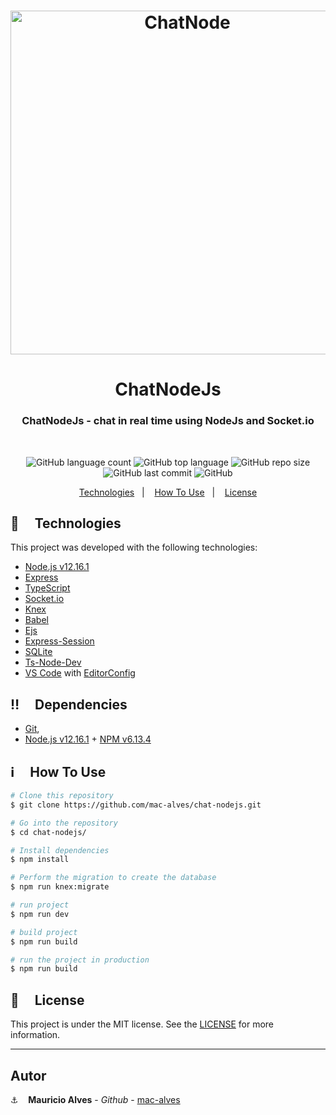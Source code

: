 <h1 align="center">
  <img wi alt="ChatNode" width="550" src="https://res.cloudinary.com/dpf7e7tpc/image/upload/v1592875130/projetos/chatnode_sat1zi.gif" />
</h1>

<h1 align="center">
  ChatNodeJs
</h1>
<h3 align="center">ChatNodeJs - chat in real time using NodeJs and Socket.io</h3>
<br/>
<p align="center">

  <img alt="GitHub language count" src="https://img.shields.io/github/languages/count/mac-alves/chat-nodejs">

  <img alt="GitHub top language" src="https://img.shields.io/github/languages/top/mac-alves/chat-nodejs">

  <img alt="GitHub repo size" src="https://img.shields.io/github/repo-size/mac-alves/chat-nodejs">

  <img alt="GitHub last commit" src="https://img.shields.io/github/last-commit/mac-alves/chat-nodejs">

  <img alt="GitHub" src="https://img.shields.io/github/license/mac-alves/chat-nodejs">
</p>

<p align="center">
  <a href="#rocket-technologies">Technologies</a>&nbsp;&nbsp;&nbsp;|&nbsp;&nbsp;&nbsp;
  <a href="#information_source-how-to-use">How To Use</a>&nbsp;&nbsp;&nbsp;|&nbsp;&nbsp;&nbsp;
  <a href="#memo-license">License</a>
</p>

## :rocket: &nbsp;&nbsp;&nbsp; Technologies

This project was developed with the following technologies:


-  [Node.js v12.16.1][nodejs]
-  [Express](https://expressjs.com/pt-br/)
-  [TypeScript](https://www.typescriptlang.org/)
-  [Socket.io](https://socket.io/)
-  [Knex](http://knexjs.org/)
-  [Babel](https://babeljs.io/)
-  [Ejs](https://ejs.co/)
-  [Express-Session](https://github.com/expressjs/session)
-  [SQLite](https://www.sqlite.org/index.html)
-  [Ts-Node-Dev](https://github.com/whitecolor/ts-node-dev)
-  [VS Code][vc] with [EditorConfig][vceditconfig]

## :bangbang: &nbsp;&nbsp;&nbsp; Dependencies
- [Git](https://git-scm.com),
- [Node.js v12.16.1][nodejs] + [NPM v6.13.4][npm]

## :information_source: &nbsp;&nbsp;&nbsp; How To Use

```bash
# Clone this repository
$ git clone https://github.com/mac-alves/chat-nodejs.git

# Go into the repository
$ cd chat-nodejs/

# Install dependencies
$ npm install

# Perform the migration to create the database
$ npm run knex:migrate 

# run project
$ npm run dev

# build project
$ npm run build

# run the project in production
$ npm run build
```

## :memo: &nbsp;&nbsp;&nbsp; License
This project is under the MIT license. See the [LICENSE](https://github.com/mac-alves/chat-nodejs/blob/master/LICENSE) for more information.

---

## Autor

:anchor: &nbsp;&nbsp; **Mauricio Alves** - *Github* - [mac-alves](https://github.com/mac-alves)


[nodejs]: https://nodejs.org/
[npm]: https://www.npmjs.com/
[vc]: https://code.visualstudio.com/
[vceditconfig]: https://marketplace.visualstudio.com/items?itemName=EditorConfig.EditorConfig
[vceslint]: https://marketplace.visualstudio.com/items?itemName=dbaeumer.vscode-eslint

